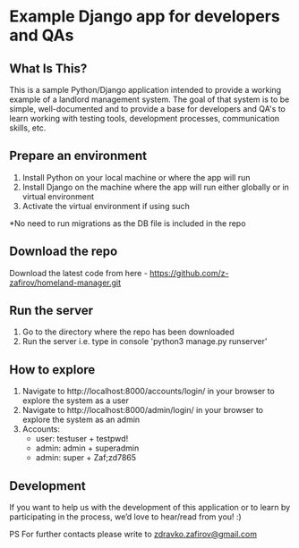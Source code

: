 Example Django app for developers and QAs
==============================

What Is This?
-------------

This is a sample Python/Django application intended to provide a working example of a landlord management system.
The goal of that system is to be simple, well-documented and to provide a base for developers and QA's to learn working with testing tools, development processes, communication skills, etc.


Prepare an environment
---------------

1. Install Python on your local machine or where the app will run
2. Install Django on the machine where the app will run either globally or in virtual environment
3. Activate the virtual environment if using such

*No need to run migrations as the DB file is included in the repo

Download the repo
---------------

Download the latest code from here - https://github.com/z-zafirov/homeland-manager.git

Run the server
---------------

1. Go to the directory where the repo has been downloaded
2. Run the server i.e. type in console 'python3 manage.py runserver'

How to explore
---------------

1. Navigate to http://localhost:8000/accounts/login/ in your browser to explore the system as a user
2. Navigate to http://localhost:8000/admin/login/ in your browser to explore the system as an admin
3. Accounts:
   - user: testuser + testpwd!
   - admin: admin + superadmin
   - admin: super + Zaf;zd7865


Development
-----------

If you want to help us with the development of this application or to learn by participating in the process, we’d love to hear/read from you! :) 

PS For further contacts please write to zdravko.zafirov@gmail.com
